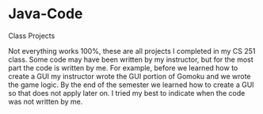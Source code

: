 Java-Code
=========

Class Projects

Not everything works 100%, these are all projects I completed in my CS 251 class. Some code may have been written by my instructor,
but for the most part the code is written by me. For example, before we learned how to create a GUI my instructor wrote the GUI
portion of Gomoku and we wrote the game logic. By the end of the semester we learned how to create a GUI so that does not apply 
later on. I tried my best to indicate when the code was not written by me.
